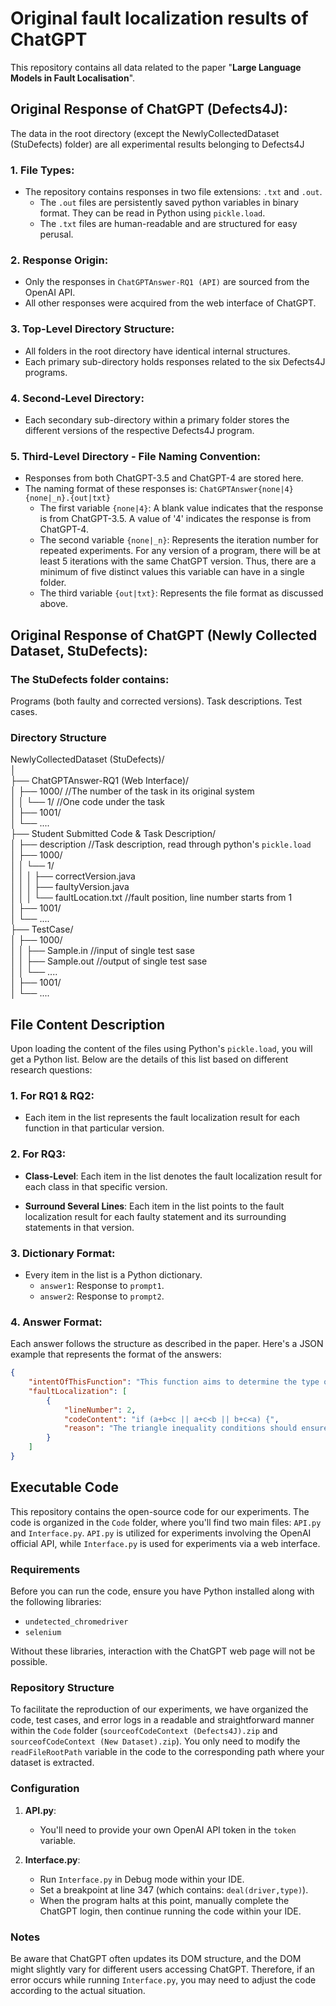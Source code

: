 # Original fault localization results of ChatGPT

This repository contains all data related to the paper "**Large Language Models in Fault Localisation**".


## Original Response of ChatGPT (Defects4J):

The data in the root directory (except the NewlyCollectedDataset (StuDefects) folder) are all experimental results belonging to Defects4J

### 1. File Types:

- The repository contains responses in two file extensions: `.txt` and `.out`.
    * The `.out` files are persistently saved python variables in binary format. They can be read in Python using `pickle.load`.
    * The `.txt` files are human-readable and are structured for easy perusal.

### 2. Response Origin:

- Only the responses in `ChatGPTAnswer-RQ1 (API)` are sourced from the OpenAI API.
- All other responses were acquired from the web interface of ChatGPT.

### 3. Top-Level Directory Structure:

- All folders in the root directory have identical internal structures.
- Each primary sub-directory holds responses related to the six Defects4J programs.

### 4. Second-Level Directory:

- Each secondary sub-directory within a primary folder stores the different versions of the respective Defects4J program.

### 5. Third-Level Directory - File Naming Convention:

- Responses from both ChatGPT-3.5 and ChatGPT-4 are stored here.
- The naming format of these responses is: `ChatGPTAnswer{none|4}{none|_n}.{out|txt}`
    * The first variable `{none|4}`: A blank value indicates that the response is from ChatGPT-3.5. A value of '4' indicates the response is from ChatGPT-4.
    * The second variable `{none|_n}`: Represents the iteration number for repeated experiments. For any version of a program, there will be at least 5 iterations with the same ChatGPT version. Thus, there are a minimum of five distinct values this variable can have in a single folder.
    * The third variable `{out|txt}`: Represents the file format as discussed above.

## Original Response of ChatGPT (Newly Collected Dataset, StuDefects):

### The **StuDefects** folder contains:
Programs (both faulty and corrected versions).
Task descriptions.
Test cases.

### Directory Structure

NewlyCollectedDataset (StuDefects)/  
│  
├── ChatGPTAnswer-RQ1 (Web Interface)/  
│   ├──  1000/ //The number of the task in its original system  
│   │   └──  1/   //One code under the task    
│   ├──  1001/  
│   └──  ....  
├── Student Submitted Code & Task Description/  
│   ├──  description  //Task description, read through python's `pickle.load`  
│   ├──  1000/  
│   │   └──  1/  
│   │   │   ├──  correctVersion.java  
│   │   │   ├──  faultyVersion.java    
│   │   │   └──  faultLocation.txt  //fault position, line number starts from 1  
│   ├──  1001/  
│   └──  ....  
├── TestCase/  
│   ├──  1000/  
│   │   ├──  Sample.in  //input of single test sase  
│   │   ├──  Sample.out    //output of single test sase  
│   │   └──  ....  
   │   ├──  1001/   
   │   └──  ....   


## File Content Description

Upon loading the content of the files using Python's `pickle.load`, you will get a Python list. Below are the details of this list based on different research questions:

### 1. For RQ1 & RQ2:

- Each item in the list represents the fault localization result for each function in that particular version.
  
### 2. For RQ3:

- **Class-Level**: Each item in the list denotes the fault localization result for each class in that specific version.
  
- **Surround Several Lines**: Each item in the list points to the fault localization result for each faulty statement and its surrounding statements in that version.

### 3. Dictionary Format:

- Every item in the list is a Python dictionary.
    * `answer1`: Response to `prompt1`.
    * `answer2`: Response to `prompt2`.

### 4. Answer Format:

Each answer follows the structure as described in the paper.
Here's a JSON example that represents the format of the answers:

```json
{
    "intentOfThisFunction": "This function aims to determine the type of a triangle given its three sides (a, b, and c) and return a string describing its type (e.g., 'Equilateral triangle').",
    "faultLocalization": [
        {
            "lineNumber": 2,
            "codeContent": "if (a+b<c || a+c<b || b+c<a) {",
            "reason": "The triangle inequality conditions should ensure that the sum of the lengths of any two sides is greater than or equal to the length of the third side. The current conditions only check if the sum is strictly less than the third side. The proper conditions would be 'a+b<=c', 'a+c<=b', and 'b+c<=a'."
        }
    ]
}
```
## Executable Code

This repository contains the open-source code for our experiments. The code is organized in the `Code` folder, where you'll find two main files: `API.py` and `Interface.py`. `API.py` is utilized for experiments involving the OpenAI official API, while `Interface.py` is used for experiments via a web interface.

### Requirements

Before you can run the code, ensure you have Python installed along with the following libraries:
- `undetected_chromedriver`
- `selenium`

Without these libraries, interaction with the ChatGPT web page will not be possible.

### Repository Structure

To facilitate the reproduction of our experiments, we have organized the code, test cases, and error logs in a readable and straightforward manner within the `Code` folder (`sourceofCodeContext (Defects4J).zip` and `sourceofCodeContext (New Dataset).zip`). You only need to modify the `readFileRootPath` variable in the code to the corresponding path where your dataset is extracted.

### Configuration

1. **API.py**:
   - You'll need to provide your own OpenAI API token in the `token` variable.
   
2. **Interface.py**:
   - Run `Interface.py` in Debug mode within your IDE.
   - Set a breakpoint at line 347 (which contains: `deal(driver,type)`).
   - When the program halts at this point, manually complete the ChatGPT login, then continue running the code within your IDE.

### Notes

Be aware that ChatGPT often updates its DOM structure, and the DOM might slightly vary for different users accessing ChatGPT. Therefore, if an error occurs while running `Interface.py`, you may need to adjust the code according to the actual situation.